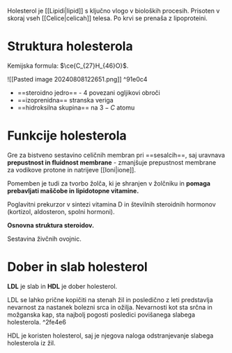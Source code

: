 Holesterol je [[Lipidi|lipid]] s ključno vlogo v bioloških procesih. Prisoten v skoraj vseh [[Celice|celicah]] telesa. Po krvi se prenaša z lipoproteini.

# Struktura holesterola

Kemijska formula: $\ce{C_{27}H_{46}O}$.

![[Pasted image 20240808122651.png]] ^91e0c4

- ==steroidno jedro== - 4 povezani ogljikovi obroči
- ==izoprenidna== stranska veriga
- ==hidroksilna skupina== na $3-C$ atomu

# Funkcije holesterola

Gre za bistveno sestavino celičnih membran pri ==sesalcih==, saj uravnava **prepustnost in fluidnost membrane** - zmanjšuje prepustnost membrane za vodikove protone in natrijeve [[Ioni|ione]].

Pomemben je tudi za tvorbo žolča, ki je shranjen v žolčniku in **pomaga prebavljati maščobe in lipidotopne vitamine.**

Poglavitni prekurzor v sintezi vitamina D in številnih steroidnih hormonov (kortizol, aldosteron, spolni hormoni). 

**Osnovna struktura steroidov.** 

Sestavina živčnih ovojnic.

# Dober in slab holesterol

**LDL** je slab in **HDL** je dober holesterol. 

LDL se lahko prične kopičiti na stenah žil in posledično z leti predstavlja nevarnost za nastanek bolezni srca in ožilja. Nevarnosti kot sta srčna in možganska kap, sta najbolj pogosti posledici povišanega slabega holesterola.  ^2fe4e6

HDL je koristen holesterol, saj je njegova naloga odstranjevanje slabega holesterola iz žil.

